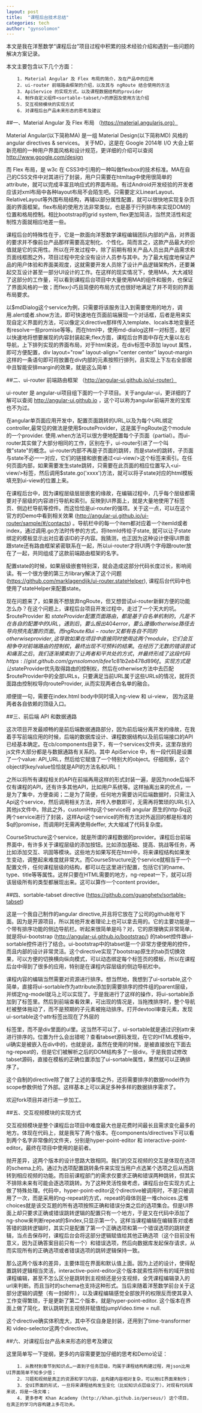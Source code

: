 ```yaml
---
layout: post
title:  "课程后台技术总结"
categories: tech
author: "gynsolomon"
---    
```


本文是我在洋葱数学“课程后台”项目过程中积累的技术经验介绍和遇到一些问题的解决方案记录。

本文主要包含以下几个方面：

        1. Material Angular 及 Flex 布局的简介，及在产品中的应用
        2. ui-router 前端路由框架的介绍，以及其与 ngRoute 结合使用的方法
        3. ApiService 的实现方式，以及课程数据结构的provider
        4. 制作自定义组件<sortable-tabset/>的原因及使用方法介绍
        5. 交互视频模块的实现方式
        6. 对课程后台产品未来形态的思考及建议


##一、Material Angular 及 Flex 布局 （https://material.angularjs.org）

Material Angular(以下简称MA) 是一组 Material Design(以下简称MD) 风格的 angular directives & services。
关于MD，这是在 Google 2014年 I/O 大会上崭新亮相的一种用户界面风格和设计规范，更详细的介绍可以查阅 http://www.google.com/design

而 Flex 布局，是 w3c 在 CSS3中引用的一种叫做flexbox的技术标准。MA在自己的CSS文件中对其进行了封装，用户只需要在htmltag中使用很简单的attribute，就可以完成丰富且响应式的界面布局。有过Android开发经验的开发者应该对xml布局中各种layout布局不会陌生吧。只需要定义LinearLayout、RelativeLayout等外围布局结构，再辅以部分属性配置，就可以很快地实现复杂页面的界面框架。flex布局的使用方法非常类似，也是基于行列排布来实现DOM的位置和格局控制。相比bootstrap的grid system, flex更加简洁，当然灵活性和定制性方面就相应地差一些。

课程后台的特殊性在于，它是一款面向洋葱数学课程编辑团队内部的产品，对界面的要求并不像前台产品那样需要高定制化、个性化。简而言之，这款产品最大的价值就是它的实用性。所以在开发过程中，除了前期有相关产品人员出具产品需求和页面线框图之外，项目过程中完全没有设计人员参与其中。为了最大程度地保证产品的用户体验和界面美观度，这就需要开发人员除了设计产品逻辑架构外，还要兼起交互设计甚至一部分UI设计的工作。在这样的现实情况下，使用MA，大大减轻了这部分的工作量，可以看到课程后台项目中大量使用MA的组件和服务，也保证了界面风格的一致；而flex小巧且简便的布局方式也很好地满足了并不苛刻的界面布局要求。

以$mdDialog这个service为例，只需要将该服务注入到需要使用的地方，调用.alert或者.show方法，即可快速地在页面前端展现一个对话框，后者是用来实现自定义界面的方法，可以像定义directive那样传入template、locals本地变量还有resolve一些promise等等。而在html中，使用md-dialog这样一对标签，就可以快速地将想要展现的内容封装起来;flex方面，课程后台界面中存在大量以左右导航，上下排列实现的界面布局，对于html来说，在div标签中添加 layout 属性，即可方便配置，div layout="row" layout-align="center center" layout-margin这样的一条语句即可将放置在div内部的元素按照行排列，且实现上下左右全部居中且智能安排margin的效果，就是这么简单！

##二、ui-router 前端路由框架 （http://angular-ui.github.io/ui-router）

ui-router 是 angular-ui项目组下面的一个子项目。关于angular-ui，更详细的了解可以查阅 http://angular-ui.github.io ，这个可以称为angular前端开发的宝库也不为过。

在angular单页面应用开发中，配置页面跳转的URL,以及为每个URL绑定controller,最常见的做法是使用$routeProvider，这是属于ngRoute这个module的一个provider. 使用.when方法可以很方便地配置每个子页面（partial）。而ui-router其实做了大部分相同的工作，区别在于，ui-router引进了一个叫做"state"的概念。ui-router内部不再是子页面的跳转，而是state的跳转，子页面与state不必一一对应，它们的链接和嵌套通过<ui-view/>这个标签来索引。在任何页面内部，如果需要发生state跳转，只需要在此页面的相应位置写入<ui-view/>标签，然后调用$state.go('xxxx')方法，就可以将子state对应的html模板填充到ui-view的位置上来。

在课程后台中，因为课程层级层层嵌套的缘故，在编辑过程中，几乎每个层级都需要对子层级的内容进行导航和索引。反映到UI界面上，就是大量地使用了标签页、侧边栏导航等控件。而这恰恰是ui-router的强项。关于这一点，可以在这个官方的Demo中看到相关效果 (http://angular-ui.github.io/ui-router/sample/#/contacts) 。导航栏中的每一个item都对应着一个itemId或者index，通过调用.go方法时传参的方式，将itemId传给子state, 就可以让子state绑定的模板显示出对应着该ID的子内容。我猜测，也正因为这种设计使得UI界面跟state还有路由框架紧密联系在一起，所以ui-router才将UI两个字母跟router放在了一起，共同组成了这款前端路由框架的名字。

配置state的时候，如果层级嵌套特别深，就会造成这部分代码长度过长，影响阅读。有一个很方便的第三方library解决了这个问题(https://github.com/marklagendijk/ui-router.stateHelper), 课程后台代码中也使用了stateHelper来配置state。

现在问题来了，如果我不想放弃ngRoute，但又想尝试ui-router新鲜方便的功能怎么办？在这个问题上，课程后台项目开发过程中，走过了一个天大的坑。$routeProvider 和 $stateProvider 配置页面路由，都是基于白名单机制的，凡是不在各自的配置中的URL，遇到后，要么报出404 error，要么遵循otherwise路径去导向预先配置的页面。而ngRoute 和 ui-router又都有各自不同的otherwise provider,这导致如果在项目中直接同时使用这两个module，它们会互相争夺对前端路由的控制权，最终出现不可预料的结果。在经历了无数的错误尝试和痛苦之后，我们逐渐摸索到了让两者和平共处的方式，并最终形成了这段代码https://gist.github.com/gynsolomon/bfee1c81b2eb478d896f 。实现方式是让$stateProvider优先取得路由的控制权，然后在otherwise方法中去匹配$routeProvider中的全部URLs，只要满足当前URL属于这些URLs的情况，就将页面路由控制权导向routeProvider, 从而实现两者白名单的融合。

顺便提一句，需要在index.html body中同时填入ng-view 和 ui-view， 因为这是两者各自依赖的顶级入口。

##三、前后端 API 和数据通路

这次项目开发最顺畅的是前后端数据通路部分，因为前后端分离开发的缘故，在我着手写前端应用的时候，后端的数据库设计、课程数据结构以及前后端接口的API已经基本确定。在cb/components目录下，有一个services文件夹，这里存放的js文件大部分都是与数据通路有关系的。其中 ApiService 中，有一段代码是设置了一个value: API_URL，然后给它赋值了一个特别大的object。仔细观察，这个object的key/value恰恰就是API的方法名和URL！

之所以将所有课程相关的API在前端再用这样的形式封装一遍，是因为node后端不仅有课程的API，还有许多其他API，比如用户系统等。这样抽离出来的优点，一是为了集中，方便查阅；二是为了简便，任何地方需要访问后端数据时，只需注入Api这个service，然后调用相关方法，并传入参数即可，无需再将繁琐的URL引入其他js文件中。除此之外，customHttp这个service将 angular 原生的$http与$q这两个service进行了封装，这样Api这个service的所有方法对外返回的都是标准的$q的promise，而调用时无需再使用deffer, 大大缩减了代码复杂度。

CourseStructure这个service，就是所谓的课程数据的provider。课程后台前端界面中，有许多关于课程层级的添加按钮。比如添加基础、提高、挑战等任务，再比如添加交互、巩固等模块。这些地方如果写死在html中，将来课程结构如果发生变动，调整起来难度就非常大。而CourseStructure这个service就相当于一个配置文件，任何课程层级的结构，都可以在这里进行配置，包括它们的name、type、title等等属性。这样只要在HTML需要的地方，ng-repeat一下，就可以将该层级所有的类型都展现出来。这可以算作一个content provider。

##四、sortable-tabset directive (https://github.com/guanghetv/sortable-tabset)

这是一个我自己制作的angular directive,并且将它放在了公司的github账号下面。因为是开源项目，所以其他开发者理论上也可以拿去用的。它的主要功能是一个带有排序功能的侧边导航栏。听起来很简单是吗？对，它的原理确实非常简单，就是将ui-bootstrap (http://angular-ui.github.io/bootstrap/) 的tabset控件跟ui-sortable控件进行了结合。ui-bootstrap中的tabset是一个非常方便使用的控件，而且内部的设计非常灵活。这个directive实现了bootstrap原生的tab页切换效果，可以方便的切换横向纵向模式，可以动态绑定每个标签页的模板，所以在课程后台中得到了很多的应用，特别是在课程内容层级的侧边导航栏中。

课程内容的编辑当然需要对资源进行排序。想当然地，我想到了ui-sortable,这个简单，直接将ui-sortable作为attribute添加到需要排序的控件组的parent层级，并绑定ng-model就马上可以实现了。于是我进行了这样的操作，将ui-sortable添加到了<tabset>标签里。然后到前端查看效果，可出现的情况是，当拖拽排序时，整个导航栏被整体拖动了，而不是预期的子元素被拖动排序。打开devtool审查元素，发现ui-sortable这个attr标签出现在了外层的<div>标签里，而不是div里面的ul里。这当然不可以了，ui-sortable就是通过识别attr来进行排序的。位置为什么会出错呢？查看tabset源码发现，在它的HTML模板中，ul确实是被嵌入在div中的，也就是说，虽然在使用的时候，<tab>是被直接放在<tabset>下面去ng-repeat的，但是它们被解析之后的DOM结构多了一层div。于是我尝试修改tabset源码，直接在模板的正确位置添加了ui-sortable属性，果然就可以正确排序了。

这个自制的directive除了做了上述的事情之外，还将需要排序的数据model作为scope参数供给了外部。这样基本上可以满足多种多样的数据排序需求了。

欢迎fork项目并进行进一步加工。

##五、交互视频模块的实现方式
    
交互视频模块是整个课程后台项目中难度最大也是花费时间最长且需求变化最多的地方。体现在代码上，就是我写了两个版本。在components/directives下可以看到两个名字非常像的文件夹，分别是hyper-point-editor 和 interactive-point-editor。最终在项目中使用的是前者。

抛开差异，这两个版本的设计思路大致相同。我们的交互视频的交互是体现在选项的schema上的。通过为选项配置跳转条件来实现当用户点选某个选项之后从而跳转到相应视频的功能。而目前课程部门的需求仅要求正确和错误两种跳转，但其实不排除未来有可能会逐选项跳转。为了这种灵活性做考虑，课程后台在实现方式上做了特殊处理。代码中，hyper-point-editor这个directive被调用时，不是只被调用了一次，而是采用的ng-repeat的方式，repeat的母体则是一堆choices.这堆choices就是该交互题的所有选项按照正确和错误分类之后的选项集合。但是UI界面上却只要求正确或错误跳转逻辑的配置只有一个地方，于是又在代码中添加了ng-show来判断repeat的$index,只显示第一个。这样当课程编辑在编辑答对或者答错的跳转逻辑时，其实只是配置了第一个正确选项和第一个错误选项的跳转逻辑，当点击保存时，课程后台会将这部分逻辑赋值给其他正确选项（这个目前没有意义，因为正确答案目前只有一个）和错误选项，然后向数据库发起保存请求，从而实现所有的正确选项或者错误选项的跳转逻辑保持一致。

那么这两个版本的差异，主要体现在界面和默认值上面。因为上述的设计，使得配置跳转逻辑相当灵活，interactive-point-editor这个版本就索性将所有的域开放给课程编辑，甚至不怎么区分是跳转到主视频还是分支视频，全凭课程编辑录入的url来判断。而且当时的schema也支持这种形式。当后来随着洋葱数学前台关于这部分逻辑的调整（有一封邮件），以及课程编辑感觉全部放开的权限反而使其录入工作变得繁琐，于是更新了第二个版本，就是hyper-point-editor. 这个版本在界面上做了简化，默认跳转到主视频并赋值给jumpVideo.time = null.

这个directive确实体积庞大，其中不仅自身是封装，还用到了time-transformer 和 video-selector这两个directive。

##六、对课程后台产品未来形态的思考及建议 

这里简单写一下提纲，更多的内容需要更加仔细的思考和Demo论证：

        1. 从教材到章节到知识点…一直到子任务层级，均属于课程结构构建过程，用json比用UI界面简单不知多少倍；
        2. 习题和视频是真正的资源和学习内容，且构建内容相对复杂，可以用UI界面来制作；
        3. 全UI界面的形式，一旦将来课程结构发生变化（比如知识点层级没了），对现有代码库来说，将是一场灾难；
        4. 更多参考 Khan Academy (http://khan.github.io/perseus/) 这个项目，在真正的学习内容构建上多花功夫。
